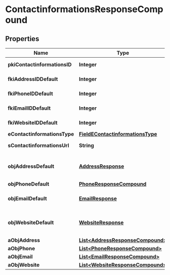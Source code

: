 

# ContactinformationsResponseCompound

## Properties

Name | Type | Description | Notes
------------ | ------------- | ------------- | -------------
**pkiContactinformationsID** | **Integer** | The unique ID of the Contactinformations | 
**fkiAddressIDDefault** | **Integer** | The unique ID of the Address |  [optional]
**fkiPhoneIDDefault** | **Integer** | The unique ID of the Phone. |  [optional]
**fkiEmailIDDefault** | **Integer** | The unique ID of the Email |  [optional]
**fkiWebsiteIDDefault** | **Integer** | The unique ID of the Website Default |  [optional]
**eContactinformationsType** | [**FieldEContactinformationsType**](FieldEContactinformationsType.md) |  | 
**sContactinformationsUrl** | **String** | The url of the Contactinformations |  [optional]
**objAddressDefault** | [**AddressResponse**](AddressResponse.md) | An Address Object and children to create a complete structure |  [optional]
**objPhoneDefault** | [**PhoneResponseCompound**](PhoneResponseCompound.md) |  |  [optional]
**objEmailDefault** | [**EmailResponse**](EmailResponse.md) | An Email Object and children to create a complete structure |  [optional]
**objWebsiteDefault** | [**WebsiteResponse**](WebsiteResponse.md) | A Website Object and children to create a complete structure |  [optional]
**aObjAddress** | [**List&lt;AddressResponseCompound&gt;**](AddressResponse.md) |  | 
**aObjPhone** | [**List&lt;PhoneResponseCompound&gt;**](PhoneResponseCompound.md) |  | 
**aObjEmail** | [**List&lt;EmailResponseCompound&gt;**](EmailResponse.md) |  | 
**aObjWebsite** | [**List&lt;WebsiteResponseCompound&gt;**](WebsiteResponse.md) |  | 




